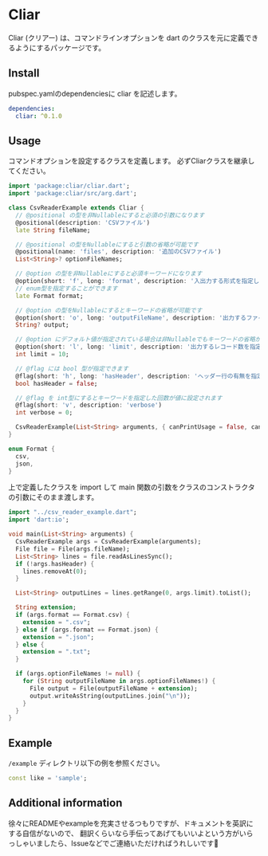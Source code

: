 # Cliar

Cliar (クリアー) は、コマンドラインオプションを dart のクラスを元に定義できるようにするパッケージです。

## Install

pubspec.yamlのdependenciesに cliar を記述します。

```yaml
dependencies:
  cliar: ^0.1.0
```

## Usage

コマンドオプションを設定するクラスを定義します。
必ずCliarクラスを継承してください。

```dart
import 'package:cliar/cliar.dart';
import 'package:cliar/src/arg.dart';

class CsvReaderExample extends Cliar {
  // @positional の型を非Nullableにすると必須の引数になります
  @positional(description: 'CSVファイル')
  late String fileName;

  // @positional の型をNullableにすると引数の省略が可能です
  @positional(name: 'files', description: '追加のCSVファイル')
  List<String>? optionFileNames;

  // @option の型を非Nullableにすると必須キーワードになります
  @option(short: 'f', long: 'format', description: '入出力する形式を指定します')
  // enum型を指定することができます
  late Format format;

  // @option の型をNullableにするとキーワードの省略が可能です
  @option(short: 'o', long: 'outputFileName', description: '出力するファイル名を指定します')
  String? output;

  // @option にデフォルト値が指定されている場合は非Nullableでもキーワードの省略が可能です
  @option(short: 'l', long: 'limit', description: '出力するレコード数を指定します')
  int limit = 10;

  // @flag には bool 型が指定できます
  @flag(short: 'h', long: 'hasHeader', description: 'ヘッダー行の有無を指定します')
  bool hasHeader = false;

  // @flag を int型にするとキーワードを指定した回数が値に設定されます
  @flag(short: 'v', description: 'verbose')
  int verbose = 0;

  CsvReaderExample(List<String> arguments, { canPrintUsage = false, canExit = false }) : super(arguments, canPrintUsage: canPrintUsage, canExit: canExit);
}

enum Format {
  csv,
  json,
}
```

上で定義したクラスを import して main 関数の引数をクラスのコンストラクタの引数にそのまま渡します。

```dart
import "../csv_reader_example.dart";
import 'dart:io';

void main(List<String> arguments) {
  CsvReaderExample args = CsvReaderExample(arguments);
  File file = File(args.fileName);
  List<String> lines = file.readAsLinesSync();
  if (!args.hasHeader) {
    lines.removeAt(0);
  }

  List<String> outputLines = lines.getRange(0, args.limit).toList();

  String extension;
  if (args.format == Format.csv) {
    extension = ".csv";
  } else if (args.format == Format.json) {
    extension = ".json";
  } else {
    extension = ".txt";
  }

  if (args.optionFileNames != null) {
    for (String outputFileName in args.optionFileNames!) {
      File output = File(outputFileName + extension);
      output.writeAsString(outputLines.join("\n"));
    }
  }
}
```

## Example

`/example` ディレクトリ以下の例を参照ください。

```dart
const like = 'sample';
```

## Additional information

徐々にREADMEやexampleを充実させるつもりですが、ドキュメントを英訳にする自信がないので、
翻訳くらいなら手伝ってあげてもいいよという方がいらっしゃいましたら、Issueなどでご連絡いただければうれしいです🙏
